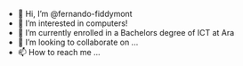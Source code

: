 - 👋 Hi, I’m @fernando-fiddymont
- 👀 I’m interested in computers! 
- 🌱 I’m currently enrolled in a Bachelors degree of ICT at Ara
- 💞️ I’m looking to collaborate on ...
- 📫 How to reach me ...

<!---
fernando-fiddymont/fernando-fiddymont is a ✨ special ✨ repository because its `README.md` (this file) appears on your GitHub profile.
You can click the Preview link to take a look at your changes.
--->
